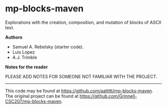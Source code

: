 # mp-blocks-maven

Explorations with the creation, composition, and mutation of blocks of ASCII text.

**Authors**

* Samuel A. Rebelsky (starter code).
* Luis Lopez
* A.J. Trimble

**Notes for the reader**

PLEASE ADD NOTES FOR SOMEONE NOT FAMILIAR WITH THE PROJECT.

---

This code may be found at <https://github.com/aattttt/mp-blocks-maven>. The original project can be found at <https://github.com/Grinnell-CSC207/mp-blocks-maven>.
